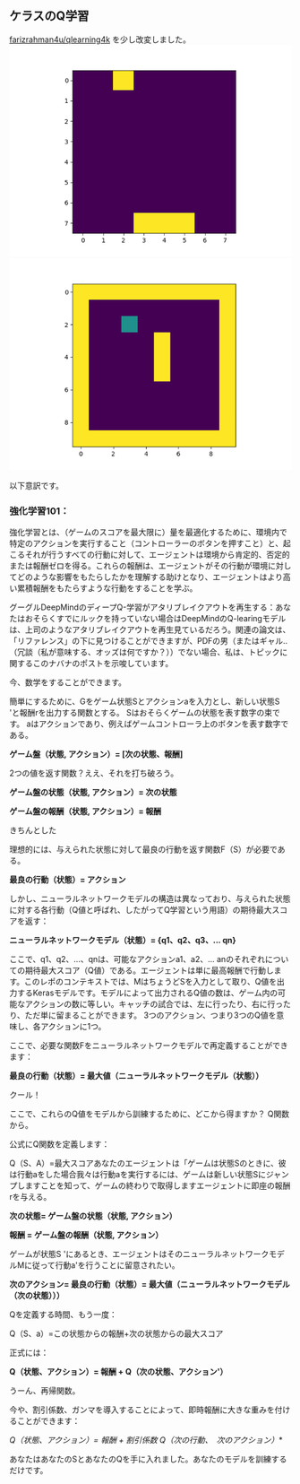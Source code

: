 ## ケラスのQ学習

[farizrahman4u/qlearning4k](https://github.com/farizrahman4u/qlearning4k) を少し改変しました。
![](https://github.com/PonDad/qgakusyuu4k/blob/master/catch.gif)
![](https://github.com/PonDad/qgakusyuu4k/blob/master/snake.gif)

以下意訳です。

### 強化学習101：

強化学習とは、（ゲームのスコアを最大限に）量を最適化するために、環境内で特定のアクションを実行すること（コントローラーのボタンを押すこと）と、起こるそれが行うすべての行動に対して、エージェントは環境から肯定的、否定的または報酬ゼロを得る。これらの報酬は、エージェントがその行動が環境に対してどのような影響をもたらしたかを理解する助けとなり、エージェントはより高い累積報酬をもたらすような行動をすることを学ぶ。

グーグルDeepMindのディープQ-学習がアタリブレイクアウトを再生する：あなたはおそらくすでにルックを持っていない場合はDeepMindのQ-learingモデルは、上司のようなアタリブレイクアウトを再生見ているだろう。関連の論文は、「リファレンス」の下に見つけることができますが、PDFの男（またはギャル..（冗談（私が意味する、オッズは何ですか？））でない場合、私は、トピックに関するこのナバナのポストを示唆しています。

今、数学をすることができます。

簡単にするために、Gをゲーム状態Sとアクションaを入力とし、新しい状態S 'と報酬rを出力する関数とする。 Sはおそらくゲームの状態を表す数字の束です。 aはアクションであり、例えばゲームコントローラ上のボタンを表す数字である。

**ゲーム盤（状態, アクション）= [次の状態、報酬]**

2つの値を返す関数？ええ、それを打ち破ろう。

**ゲーム盤の状態（状態, アクション）= 次の状態**

**ゲーム盤の報酬（状態, アクション）= 報酬**

きちんとした

理想的には、与えられた状態に対して最良の行動を返す関数F（S）が必要である。

**最良の行動（状態）= アクション**

しかし、ニューラルネットワークモデルの構造は異なっており、与えられた状態に対する各行動（Q値と呼ばれ、したがってQ学習という用語）の期待最大スコアを返す：

**ニューラルネットワークモデル（状態）= {q1、q2、q3、... qn}**

ここで、q1、q2、...、qnは、可能なアクションa1、a2、... anのそれぞれについての期待最大スコア（Q値）である。エージェントは単に最高報酬で行動します。このレポのコンテキストでは、MはちょうどSを入力として取り、Q値を出力するKerasモデルです。モデルによって出力されるQ値の数は、ゲーム内の可能なアクションの数に等しい。キャッチの試合では、左に行ったり、右に行ったり、ただ単に留まることができます。 3つのアクション、つまり3つのQ値を意味し、各アクションに1つ。

ここで、必要な関数Fをニューラルネットワークモデルで再定義することができます：

**最良の行動（状態）= 最大値（ニューラルネットワークモデル（状態））**

クール！

ここで、これらのQ値をモデルから訓練するために、どこから得ますか？ Q関数から。

公式にQ関数を定義します：

Q（S、A）=最大スコアあなたのエージェントは「ゲームは状態Sのときに、彼は行動aをした場合我々は行動aを実行するには、ゲームは新しい状態Sにジャンプしますことを知って、ゲームの終わりで取得しますエージェントに即座の報酬rを与える。

**次の状態= ゲーム盤の状態（状態, アクション）**

**報酬 = ゲーム盤の報酬（状態, アクション）**

ゲームが状態S 'にあるとき、エージェントはそのニューラルネットワークモデルMに従って行動a'を行うことに留意されたい。

**次のアクション= 最良の行動（状態）= 最大値（ニューラルネットワークモデル（次の状態）））**

Qを定義する時間、もう一度：

Q（S、a）=この状態からの報酬+次の状態からの最大スコア

正式には：

**Q（状態、アクション）= 報酬 + Q（次の状態、アクション'）**

うーん、再帰関数。

今や、割引係数、ガンマを導入することによって、即時報酬に大きな重みを付けることができます：

**Q（状態、アクション）= 報酬 + 割引係数* Q（次の行動、　次のアクション）**

あなたはあなたのSとあなたのQを手に入れました。あなたのモデルを訓練するだけです。
